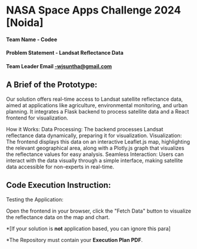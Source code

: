 # NASA Space Apps Challenge 2024 [Noida]

#### Team Name - Codee
#### Problem Statement - Landsat Reflectance Data
#### Team Leader Email -wjsuntha@gmail.com

## A Brief of the Prototype:
Our solution offers real-time access to Landsat satellite reflectance data, aimed at applications like agriculture, environmental monitoring, and urban planning. It integrates a Flask backend to process satellite data and a React frontend for visualization.

How it Works:
Data Processing: The backend processes Landsat reflectance data dynamically, preparing it for visualization.
Visualization: The frontend displays this data on an interactive Leaflet.js map, highlighting the relevant geographical area, along with a Plotly.js graph that visualizes the reflectance values for easy analysis.
Seamless Interaction: Users can interact with the data visually through a simple interface, making satellite data accessible for non-experts in real-time.

## Code Execution Instruction:
Testing the Application:

Open the frontend in your browser, click the "Fetch Data" button to visualize the reflectance data on the map and chart.
  
  *[If your solution is **not** application based, you can ignore this para]
  
 *The Repository must contain your **Execution Plan PDF**.
